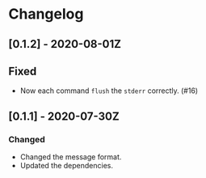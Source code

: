 # Changelog

## [0.1.2] - 2020-08-01Z

## Fixed

- Now each command `flush` the `stderr` correctly. (#16)

## [0.1.1] - 2020-07-30Z

### Changed

- Changed the message format.
- Updated the dependencies.
